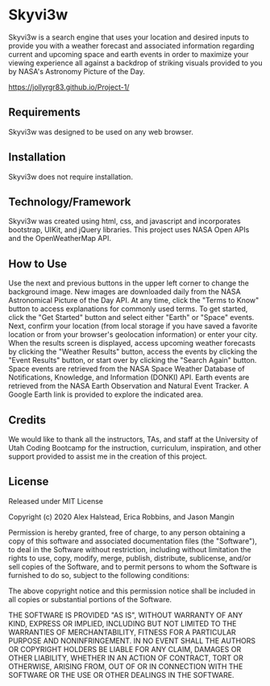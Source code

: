 
# Skyvi3w

Skyvi3w is a search engine that uses your location and desired inputs to provide you with a weather forecast and associated information regarding current and upcoming space and earth events in order to maximize your viewing experience all against a backdrop of striking visuals provided to you by NASA's Astronomy Picture of the Day.

<https://jollyrgr83.github.io/Project-1/>

## Requirements

Skyvi3w was designed to be used on any web browser.

## Installation

Skyvi3w does not require installation.

## Technology/Framework

Skyvi3w was created using html, css, and javascript and incorporates bootstrap, UIKit, and jQuery libraries. This project uses NASA Open APIs and the OpenWeatherMap API.

## How to Use

Use the next and previous buttons in the upper left corner to change the background image. New images are downloaded daily from the NASA Astronomical Picture of the Day API. At any time, click the "Terms to Know" button to access explanations for commonly used terms. To get started, click the "Get Started" button and select either "Earth" or "Space" events. Next, confirm your location (from local storage if you have saved a favorite location or from your browser's geolocation information) or enter your city. When the results screen is displayed, access upcoming weather forecasts by clicking the "Weather Results" button, access the events by clicking the "Event Results" button, or start over by clicking the "Search Again" button. Space events are retrieved from the NASA Space Weather Database of Notifications, Knowledge, and Information (DONKI) API. Earth events are retrieved from the NASA Earth Observation and Natural Event Tracker. A Google Earth link is provided to explore the indicated area.

## Credits

We would like to thank all the instructors, TAs, and staff at the University of Utah Coding Bootcamp for the instruction, curriculum, inspiration, and other support provided to assist me in the creation of this project.

## License

Released under MIT License

Copyright (c) 2020 Alex Halstead, Erica Robbins, and Jason Mangin

Permission is hereby granted, free of charge, to any person obtaining a copy of this software and associated documentation files (the "Software"), to deal in the Software without restriction, including without limitation the rights to use, copy, modify, merge, publish, distribute, sublicense, and/or sell copies of the Software, and to permit persons to whom the Software is furnished to do so, subject to the following conditions:

The above copyright notice and this permission notice shall be included in all copies or substantial portions of the Software.

THE SOFTWARE IS PROVIDED "AS IS", WITHOUT WARRANTY OF ANY KIND, EXPRESS OR IMPLIED, INCLUDING BUT NOT LIMITED TO THE WARRANTIES OF MERCHANTABILITY, FITNESS FOR A PARTICULAR PURPOSE AND NONINFRINGEMENT. IN NO EVENT SHALL THE AUTHORS OR COPYRIGHT HOLDERS BE LIABLE FOR ANY CLAIM, DAMAGES OR OTHER LIABILITY, WHETHER IN AN ACTION OF CONTRACT, TORT OR OTHERWISE, ARISING FROM, OUT OF OR IN CONNECTION WITH THE SOFTWARE OR THE USE OR OTHER DEALINGS IN THE SOFTWARE.